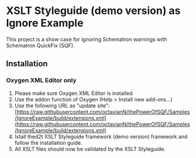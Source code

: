 # XSLT Styleguide (demo version) as Ignore Example 

This project is a show case for ignoring Schematron warnings with Schematron QuickFix (SQF).

## Installation

### Oxygen XML Editor only

1. Please make sure Oxygen XML Editor is installed.
1. Use the addon function of Oxygen (Help > Install new add-ons...)
1. Use the following URL as "update site": [https://raw.githubusercontent.com/octavianN/thePowerOfSQF/Samples/IgnoreExample/build/extensions.xml](https://raw.githubusercontent.com/octavianN/thePowerOfSQF/Samples/IgnoreExample/build/extensions.xml)
1. Istall thed2t XSLT Styleguide framework (demo version) framework and follow the installation guide.
1. All XSLT files should now be validated by the XSLT Styleguide.